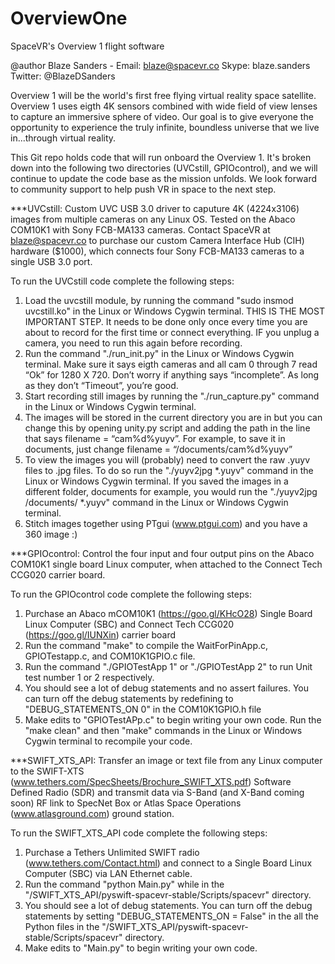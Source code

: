 # OverviewOne
SpaceVR's Overview 1 flight software

@author Blaze Sanders - Email: blaze@spacevr.co Skype: blaze.sanders Twitter: @BlazeDSanders

Overview 1 will be the world's first free flying virtual reality space satellite.  Overview 1 uses eigth 4K sensors combined with wide field of view lenses to capture an immersive sphere of video. Our goal is to give everyone the opportunity to experience the truly infinite, boundless universe that we live in...through virtual reality.

This Git repo holds code that will run onboard the Overview 1. It's broken down into the following two directories (UVCstill, GPIOcontrol), and we will continue to update the code base as the mission unfolds. We look forward to community support to help push VR in space to the next step.

***UVCstill: Custom UVC USB 3.0 driver to caputure 4K (4224x3106) images from multiple cameras on any Linux OS. Tested on the Abaco COM10K1 with Sony FCB-MA133 cameras. Contact SpaceVR at blaze@spacevr.co to purchase our custom Camera Interface Hub (CIH) hardware ($1000), which connects four Sony FCB-MA133 cameras to a single USB 3.0 port.

To run the UVCstill code complete the following steps:
1) Load the uvcstill module, by running the command "sudo insmod uvcstill.ko" in the Linux or Windows Cygwin terminal. THIS IS THE MOST IMPORTANT STEP. It needs to be done only once every time you are about to record for the first time or connect everything. IF you unplug a camera, you need to run this again before recording. 
2) Run the command "./run_init.py" in the Linux or Windows Cygwin terminal. Make sure it says eigth cameras and all cam 0 through 7 read “Ok” for 1280 X 720. Don’t worry if anything says “incomplete”. As long as they don’t “Timeout”, you’re good. 
3) Start recording  still images by running the "./run_capture.py" command in the Linux or Windows Cygwin terminal.
4) The images will be stored in the current directory you are in but you can change this by opening unity.py script and adding the path in the line that says filename = “cam%d%yuyv”. For example, to save it in documents, just change filename = “/documents/cam%d%yuyv”
5) To view the images you will (probably) need to convert the raw .yuyv files to .jpg files. To do so run the "./yuyv2jpg *.yuyv" command in the Linux or Windows Cygwin terminal. If you saved the images in a different folder, documents for example, you would run the "./yuyv2jpg  /documents/ *.yuyv" command in the Linux or Windows Cygwin terminal.
6) Stitch images together using PTgui (www.ptgui.com) and you have a 360 image :)


***GPIOcontrol: Control the four input and four output pins on the Abaco COM10K1 single board Linux computer, when attached to the Connect Tech CCG020 carrier board.

To run the GPIOcontrol code complete the following steps:
1) Purchase an Abaco mCOM10K1 (https://goo.gl/KHcO28) Single Board Linux Computer (SBC) and Connect Tech CCG020 (https://goo.gl/IUNXin) carrier board
2) Run the command "make" to compile the WaitForPinApp.c, GPIOTestapp.c, and COM10K1GPIO.c file.
3) Run the command "./GPIOTestApp 1" or "./GPIOTestApp 2" to run Unit test number 1 or 2 respectively.
4) You should see a lot of debug statements and no assert failures. You can turn off the debug statements by redefining to "DEBUG_STATEMENTS_ON 0" in the COM10K1GPIO.h file
5) Make edits to "GPIOTestAPp.c" to begin writing your own code. Run the "make clean" and then "make" commands in the Linux or Windows Cygwin terminal to recompile your code.


***SWIFT_XTS_API: Transfer an image or text file from any Linux computer to the SWIFT-XTS (www.tethers.com/SpecSheets/Brochure_SWIFT_XTS.pdf) Software Defined Radio (SDR) and transmit data via S-Band (and X-Band coming soon) RF link to SpecNet Box or Atlas Space Operations (www.atlasground.com) ground station.

To run the SWIFT_XTS_API code complete the following steps:
1) Purchase a Tethers Unlimited SWIFT radio (www.tethers.com/Contact.html) and connect to a Single Board Linux Computer (SBC) via LAN Ethernet cable.
2) Run the command "python Main.py" while in the "/SWIFT_XTS_API/pyswift-spacevr-stable/Scripts/spacevr" directory.
3) You should see a lot of debug statements. You can turn off the debug statements by setting "DEBUG_STATEMENTS_ON = False" in the all the Python files in the "/SWIFT_XTS_API/pyswift-spacevr-stable/Scripts/spacevr" directory.
4) Make edits to "Main.py" to begin writing your own code. 

